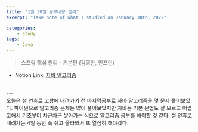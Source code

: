 ```yaml
---
title: "1월 30일 공부내용 정리"
excerpt: "Take note of what I studied on January 30th, 2022"

categories:    
    - Study
tags:
    - Java
---
```

> 스프링 핵심 원리 - 기본편 (김영한, 인프런)  
* Notion Link: [자바 알고리즘](https://funny-gourd-490.notion.site/b2e673101f37446a987dc300f4a421a1)
<br>
---
<br>
오늘은 설 연휴로 고향에 내려가기 전 마지막공부로 자바 알고리즘을 몇 문제 풀어보았다. 
파이썬으로 알고리즘 문제는 많이 풀어보았지만 자바는 기본 문법도 잘 모르고 어렵고해서 기초부터 차근차근 쌓아가는 식으로 알고리즘 공부를 
해야할 것 같다.  
설 연휴로 내려가는 4일 동안 푹 쉬고 올라와서 또 열심히 해야겠다. 
